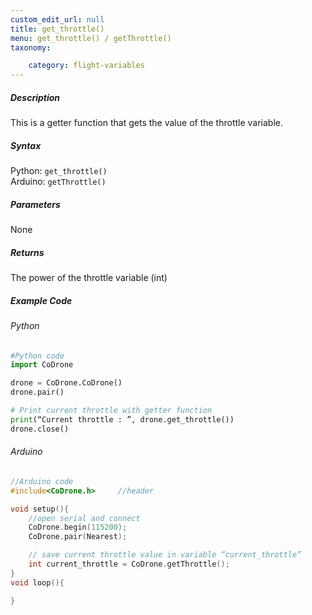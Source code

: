 ```yaml
---
custom_edit_url: null
title: get_throttle()
menu: get_throttle() / getThrottle()
taxonomy:

	category: flight-variables
---
```


##### Description

This is a getter function that gets the value of the throttle variable.

##### Syntax
Python: ```get_throttle()```<br />
Arduino: ```getThrottle()```

##### Parameters

None

##### Returns

The power of the throttle variable (int)

##### Example Code
###### Python
```python
#Python code
import CoDrone

drone = CoDrone.CoDrone()
drone.pair()

# Print current throttle with getter function
print(“Current throttle : ”, drone.get_throttle())
drone.close()
```

###### Arduino
```c
//Arduino code
#include<CoDrone.h>     //header

void setup(){
    //open serial and connect
    CoDrone.begin(115200);
    CoDrone.pair(Nearest);

    // save current throttle value in variable “current_throttle”
    int current_throttle = CoDrone.getThrottle(); 
}
void loop(){

}
```